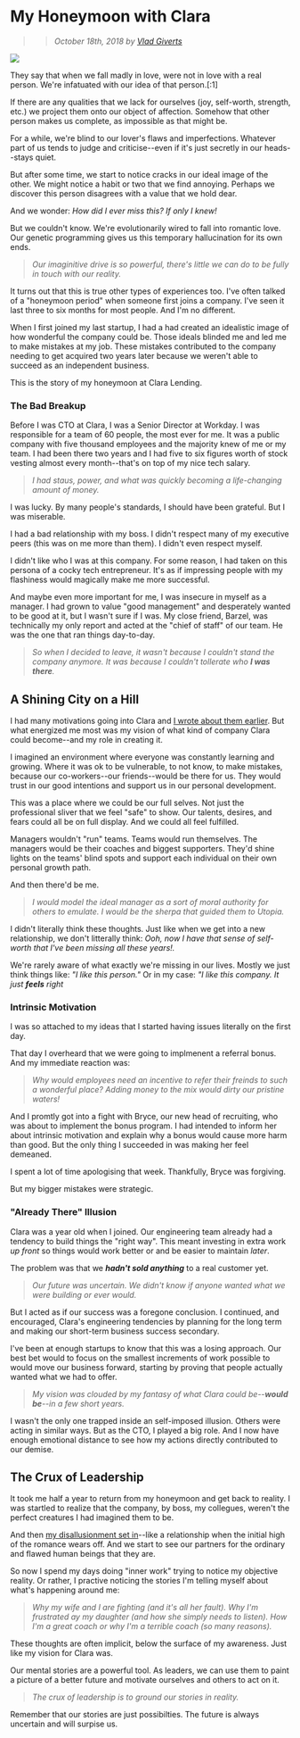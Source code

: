 # My Honeymoon with Clara

>> _October 18th, 2018 by [Vlad Giverts](/purposeful-leadership-coaching)_

![](https://d235962hz41e70.cloudfront.net/honeymoon.jpeg)

They say that when we fall madly in love, were not in love with a real person. We're infatuated with our idea of that person.[:1]

If there are any qualities that we lack for ourselves (joy, self-worth, strength, etc.) we project them onto our object of affection. Somehow that other person makes us complete, as impossible as that might be.

For a while, we're blind to our lover's flaws and imperfections. Whatever part of us tends to judge and criticise--even if it's just secretly in our heads--stays quiet.

But after some time, we start to notice cracks in our ideal image of the other. We might notice a habit or two that we find annoying. Perhaps we discover this person disagrees with a value that we hold dear. 

And we wonder: _How did I ever miss this? If only I knew!_

But we couldn't know. We're evolutionarily wired to fall into romantic love. Our genetic programming gives us this temporary hallucination for its own ends. 

> _Our imaginitive drive is so powerful, there's little we can do to be fully in touch with our reality._

It turns out that this is true other types of experiences too. I've often talked of a "honeymoon period" when someone first joins a company. I've seen it last three to six months for most people. And I'm no different.

When I first joined my last startup, I had a had created an idealistic image of how wonderful the company could be. Those ideals blinded me and led me to make mistakes at my job. These mistakes contributed to the company needing to get acquired two years later because we weren't able to succeed as an independent business. 

This is the story of my honeymoon at Clara Lending.

 

### The Bad Breakup

Before I was CTO at Clara, I was a Senior Director at Workday. I was responsible for a team of 60 people, the most ever for me. It was a public company with five thousand employees and the majority knew of me or my team. I had been there two years and I had five to six figures worth of stock vesting almost every month--that's on top of my nice tech salary.

> _I had staus, power, and what was quickly becoming a life-changing amount of money._ 

I was lucky. By many people's standards, I should have been grateful. But I was miserable.  

I had a bad relationship with my boss. I didn't respect many of my executive peers (this was on me more than them). I didn't even respect myself.

I didn't like who I was at this company. For some reason, I had taken on this persona of a cocky tech entrepreneur. It's as if impressing people with my flashiness would magically make me more successful.

And maybe even more important for me, I was insecure in myself as a manager. I had grown to value "good management" and desperately wanted to be good at it, but I wasn't sure if I was. My close friend, Barzel, was technically my only report and acted at the "chief of staff" of our team. He was the one that ran things day-to-day.

> _So when I decided to leave, it wasn't because I couldn't stand the company anymore. It was because I couldn't tollerate who **I was there**._


## A Shining City on a Hill

I had many motivations going into Clara and [I wrote about them earlier](/motivation-at-clara). But what energized me most was my vision of what kind of company Clara could become--and my role in creating it. 

I imagined an environment where everyone was constantly learning and growing. Where it was ok to be vulnerable, to not know, to make mistakes, because our co-workers--our friends--would be there for us. They would trust in our good intentions and support us in our personal development.

This was a place where we could be our full selves. Not just the professional sliver that we feel "safe" to show. Our talents, desires, and fears could all be on full display. And we could all feel fulfilled.

Managers wouldn't "run" teams. Teams would run themselves. The managers would be their coaches and biggest supporters. They'd shine lights on the teams' blind spots and support each individual on their own personal growth path.

And then there'd be me. 

> _I would model the ideal manager as a sort of moral authority for others to emulate. I would be the sherpa that guided them to Utopia._

I didn't literally think these thoughts. Just like when we get into a new relationship, we don't litterally think: _Ooh, now I have that sense of self-worth that I've been missing all these years!._

We're rarely aware of what exactly we're missing in our lives. Mostly we just think things like: _"I like this person."_ Or in my case: _"I like this company. It just **feels** right_

### Intrinsic Motivation

I was so attached to my ideas that I started having issues literally on the first day.

That day I overheard that we were going to implmenent a referral bonus. And my immediate reaction was:

> _Why would employees need an incentive to refer their freinds to such a wonderful place? Adding money to the mix would dirty our pristine waters!_

And I promtly got into a fight with Bryce, our new head of recruiting, who was about to implement the bonus program. I had intended to inform her about intrinsic motivation and explain why a bonus would cause more harm than good. But the only thing I succeeded in was making her feel demeaned.

I spent a lot of time apologising that week. Thankfully, Bryce was forgiving.

But my bigger mistakes were strategic.

### "Already There" Illusion

Clara was a year old when I joined. Our engineering team already had a tendency to build things the "right way". This meant investing in extra work _up front_ so things would work better or and be easier to maintain _later_. 

The problem was that we _**hadn't sold anything**_ to a real customer yet. 

> _Our future was uncertain. We didn't know if anyone wanted what we were building or ever would._ 

But I acted as if our success was a foregone conclusion. I continued, and encouraged, Clara's engineering tendencies by planning for the long term and making our short-term business success secondary.  

I've been at enough startups to know that this was a losing approach. Our best bet would to focus on the smallest increments of work possible to would move our business forward, starting by proving that people actually wanted what we had to offer.

> _My vision was clouded by my fantasy of what Clara could be--**would be**--in a few short years._

I wasn't the only one trapped inside an self-imposed illusion. Others were acting in similar ways. But as the CTO, I played a big role. And I now have enough emotional distance to see how my actions directly contributed to our demise.

## The Crux of Leadership

It took me half a year to return from my honeymoon and get back to reality. I was startled to realize that the company, by boss, my collegues, weren't the perfect creatures I had imagined them to be. 

And then [my disallusionment set in](/the-safety-bubble)--like a relationship when the initial high of the romance wears off. And we start to see our partners for the ordinary and flawed human beings that they are.

So now I spend my days doing "inner work" trying to notice my objective reality. Or rather, I practive noticing the stories I'm telling myself about what's happening around me:

> _Why my wife and I are fighting (and it's all her fault)._
> _Why I'm frustrated ay my daughter (and how she simply needs to listen)._
> _How I'm a great coach or why I'm a terrible coach (so many reasons)._

These thoughts are often implicit, below the surface of my awareness. Just like my vision for Clara was. 

Our mental stories are a powerful tool. As leaders, we can use them to paint a picture of a better future and motivate ourselves and others to act on it.

> _The crux of leadership is to ground our stories in reality._ 

Remember that our stories are just possibilties. The future is always uncertain and will surpise us. 